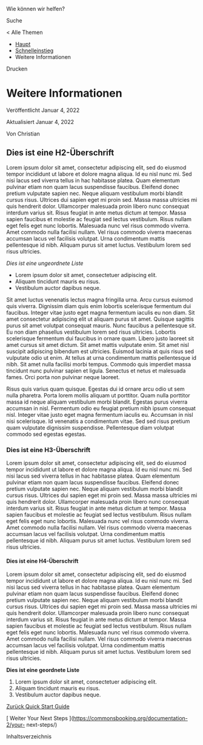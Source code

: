 Wie können wir helfen?

Suche

< Alle Themen

  * [ Haupt  ](https://commonsbooking.org/?page_id=1802)
  * [ Schnelleinstieg  ](https://commonsbooking.org/documentation-2/Kategorie/schnelleinstieg/)
  * Weitere Informationen 

Drucken

#  Weitere Informationen

Veröffentlicht  Januar 4, 2022

Aktualisiert  Januar 4, 2022

Von  Christian

##  Dies ist eine H2-Überschrift

Lorem ipsum dolor sit amet, consectetur adipiscing elit, sed do eiusmod tempor
incididunt ut labore et dolore magna aliqua. Id eu nisl nunc mi. Sed nisi
lacus sed viverra tellus in hac habitasse platea. Quam elementum pulvinar
etiam non quam lacus suspendisse faucibus. Eleifend donec pretium vulputate
sapien nec. Neque aliquam vestibulum morbi blandit cursus risus. Ultrices dui
sapien eget mi proin sed. Massa massa ultricies mi quis hendrerit dolor.
Ullamcorper malesuada proin libero nunc consequat interdum varius sit. Risus
feugiat in ante metus dictum at tempor. Massa sapien faucibus et molestie ac
feugiat sed lectus vestibulum. Risus nullam eget felis eget nunc lobortis.
Malesuada nunc vel risus commodo viverra. Amet commodo nulla facilisi nullam.
Vel risus commodo viverra maecenas accumsan lacus vel facilisis volutpat. Urna
condimentum mattis pellentesque id nibh. Aliquam purus sit amet luctus.
Vestibulum lorem sed risus ultricies.

_Dies ist eine ungeordnete Liste_

  * Lorem ipsum dolor sit amet, consectetuer adipiscing elit. 
  * Aliquam tincidunt mauris eu risus. 
  * Vestibulum auctor dapibus neque. 

Sit amet luctus venenatis lectus magna fringilla urna. Arcu cursus euismod
quis viverra. Dignissim diam quis enim lobortis scelerisque fermentum dui
faucibus. Integer vitae justo eget magna fermentum iaculis eu non diam. Sit
amet consectetur adipiscing elit ut aliquam purus sit amet. Quisque sagittis
purus sit amet volutpat consequat mauris. Nunc faucibus a pellentesque sit. Eu
non diam phasellus vestibulum lorem sed risus ultricies. Lobortis scelerisque
fermentum dui faucibus in ornare quam. Libero justo laoreet sit amet cursus
sit amet dictum. Sit amet mattis vulputate enim. Sit amet nisl suscipit
adipiscing bibendum est ultricies. Euismod lacinia at quis risus sed vulputate
odio ut enim. At tellus at urna condimentum mattis pellentesque id nibh. Sit
amet nulla facilisi morbi tempus. Commodo quis imperdiet massa tincidunt nunc
pulvinar sapien et ligula. Senectus et netus et malesuada fames. Orci porta
non pulvinar neque laoreet.

Risus quis varius quam quisque. Egestas dui id ornare arcu odio ut sem nulla
pharetra. Porta lorem mollis aliquam ut porttitor. Quam nulla porttitor massa
id neque aliquam vestibulum morbi blandit. Egestas purus viverra accumsan in
nisl. Fermentum odio eu feugiat pretium nibh ipsum consequat nisl. Integer
vitae justo eget magna fermentum iaculis eu. Accumsan in nisl nisi
scelerisque. Id venenatis a condimentum vitae. Sed sed risus pretium quam
vulputate dignissim suspendisse. Pellentesque diam volutpat commodo sed
egestas egestas.

###  Dies ist eine H3-Überschrift

Lorem ipsum dolor sit amet, consectetur adipiscing elit, sed do eiusmod tempor
incididunt ut labore et dolore magna aliqua. Id eu nisl nunc mi. Sed nisi
lacus sed viverra tellus in hac habitasse platea. Quam elementum pulvinar
etiam non quam lacus suspendisse faucibus. Eleifend donec pretium vulputate
sapien nec. Neque aliquam vestibulum morbi blandit cursus risus. Ultrices dui
sapien eget mi proin sed. Massa massa ultricies mi quis hendrerit dolor.
Ullamcorper malesuada proin libero nunc consequat interdum varius sit. Risus
feugiat in ante metus dictum at tempor. Massa sapien faucibus et molestie ac
feugiat sed lectus vestibulum. Risus nullam eget felis eget nunc lobortis.
Malesuada nunc vel risus commodo viverra. Amet commodo nulla facilisi nullam.
Vel risus commodo viverra maecenas accumsan lacus vel facilisis volutpat. Urna
condimentum mattis pellentesque id nibh. Aliquam purus sit amet luctus.
Vestibulum lorem sed risus ultricies.

####  Dies ist eine H4-Überschrift

Lorem ipsum dolor sit amet, consectetur adipiscing elit, sed do eiusmod tempor
incididunt ut labore et dolore magna aliqua. Id eu nisl nunc mi. Sed nisi
lacus sed viverra tellus in hac habitasse platea. Quam elementum pulvinar
etiam non quam lacus suspendisse faucibus. Eleifend donec pretium vulputate
sapien nec. Neque aliquam vestibulum morbi blandit cursus risus. Ultrices dui
sapien eget mi proin sed. Massa massa ultricies mi quis hendrerit dolor.
Ullamcorper malesuada proin libero nunc consequat interdum varius sit. Risus
feugiat in ante metus dictum at tempor. Massa sapien faucibus et molestie ac
feugiat sed lectus vestibulum. Risus nullam eget felis eget nunc lobortis.
Malesuada nunc vel risus commodo viverra. Amet commodo nulla facilisi nullam.
Vel risus commodo viverra maecenas accumsan lacus vel facilisis volutpat. Urna
condimentum mattis pellentesque id nibh. Aliquam purus sit amet luctus.
Vestibulum lorem sed risus ultricies.

**Dies ist eine geordnete Liste**

  1. Lorem ipsum dolor sit amet, consectetuer adipiscing elit. 
  2. Aliquam tincidunt mauris eu risus. 
  3. Vestibulum auctor dapibus neque. 

[ Zurück  Quick Start Guide
](https://commonsbooking.org/documentation-2/quick-start-guide/)

[ Weiter  Your Next Steps  ](https://commonsbooking.org/documentation-2/your-
next-steps/)

Inhaltsverzeichnis

